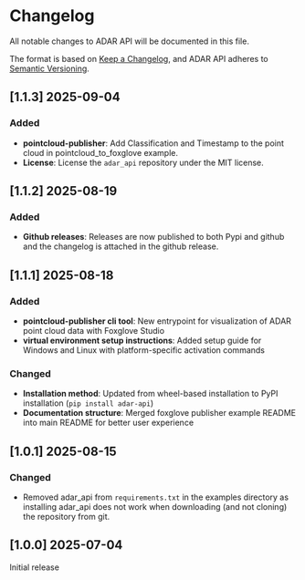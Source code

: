 # Changelog

All notable changes to ADAR API will be documented in this file.

The format is based on [Keep a Changelog](https://keepachangelog.com/en/1.1.0/),
and ADAR API adheres to [Semantic Versioning](https://semver.org/spec/v2.0.0.html).

## [1.1.3] 2025-09-04

### Added

- **pointcloud-publisher**: Add Classification and Timestamp to the point cloud in pointcloud_to_foxglove example.
- **License**: License the `adar_api` repository under the MIT license.

## [1.1.2] 2025-08-19

### Added

- **Github releases**: Releases are now published to both Pypi and github and the changelog is attached in the github release.

## [1.1.1] 2025-08-18

### Added

- **pointcloud-publisher cli tool**: New entrypoint for visualization of ADAR point cloud data with Foxglove Studio
- **virtual environment setup instructions**: Added setup guide for Windows and Linux with platform-specific activation commands

### Changed

- **Installation method**: Updated from wheel-based installation to PyPI installation (`pip install adar-api`)
- **Documentation structure**: Merged foxglove publisher example README into main README for better user experience

## [1.0.1] 2025-08-15

### Changed

- Removed adar_api from `requirements.txt` in the examples directory as installing adar_api does not work when downloading (and not cloning) the repository from git.

## [1.0.0] 2025-07-04

Initial release
